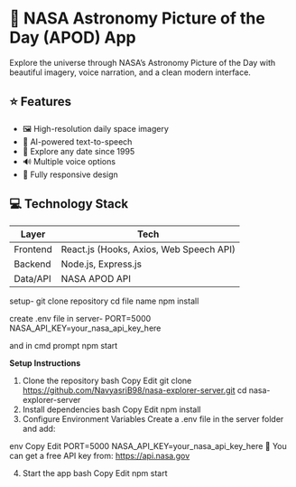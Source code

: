 # 🌌 NASA Astronomy Picture of the Day (APOD) App

Explore the universe through NASA’s Astronomy Picture of the Day with beautiful imagery, voice narration, and a clean modern interface.

## ⭐ Features

- 🖼️ High-resolution daily space imagery
- 🤖 AI-powered text-to-speech
- 📅 Explore any date since 1995
- 🔊 Multiple voice options
- 📱 Fully responsive design

## 💻 Technology Stack

| Layer     | Tech                              |
|-----------|-----------------------------------|
| Frontend  | React.js (Hooks, Axios, Web Speech API) |
| Backend   | Node.js, Express.js               |
| Data/API  | NASA APOD API                     |


setup-
git clone repository
cd file name
npm install

create .env file in server-
PORT=5000
NASA_API_KEY=your_nasa_api_key_here

and in cmd prompt
npm start

 **Setup Instructions**
1. Clone the repository
bash
Copy
Edit
git clone https://github.com/NavyasriB98/nasa-explorer-server.git
cd nasa-explorer-server
2. Install dependencies
bash
Copy
Edit
npm install
3. Configure Environment Variables
Create a .env file in the server folder and add:

env
Copy
Edit
PORT=5000
NASA_API_KEY=your_nasa_api_key_here
🔑 You can get a free API key from: https://api.nasa.gov

4. Start the app
bash
Copy
Edit
npm start



